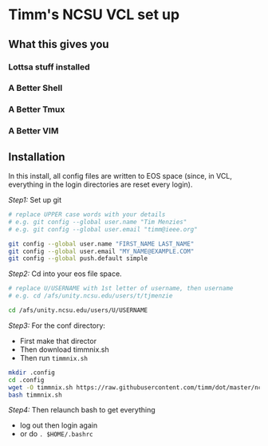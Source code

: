 # Timm's NCSU VCL set up


## What this gives you

### Lottsa stuff installed

### A Better Shell

### A Better Tmux

### A Better VIM

 
## Installation

In this install, all config files are written to EOS space
(since, in VCL, everything in the login directories are reset every login).

_Step1:_ Set up git

```sh
# replace UPPER case words with your details
# e.g. git config --global user.name "Tim Menzies"
# e.g. git config --global user.email "timm@ieee.org"

git config --global user.name "FIRST_NAME LAST_NAME"
git config --global user.email "MY_NAME@EXAMPLE.COM"
git config --global push.default simple
```

_Step2:_ Cd into your eos file space. 

```sh
# replace U/USERNAME with 1st letter of username, then username
# e.g. cd /afs/unity.ncsu.edu/users/t/tjmenzie

cd /afs/unity.ncsu.edu/users/U/USERNAME
```

_Step3:_ For the conf directory:

- First make that director
- Then download timmnix.sh
- Then run `timmnix.sh`

```sh
mkdir .config
cd .config
wget -O timmnix.sh https://raw.githubusercontent.com/timm/dot/master/ncsu/vcl/timmnix.sh
bash timmnix.sh
```

_Step4:_ Then relaunch bash to get everything 

- log out then login again
- or do `. $HOME/.bashrc`


